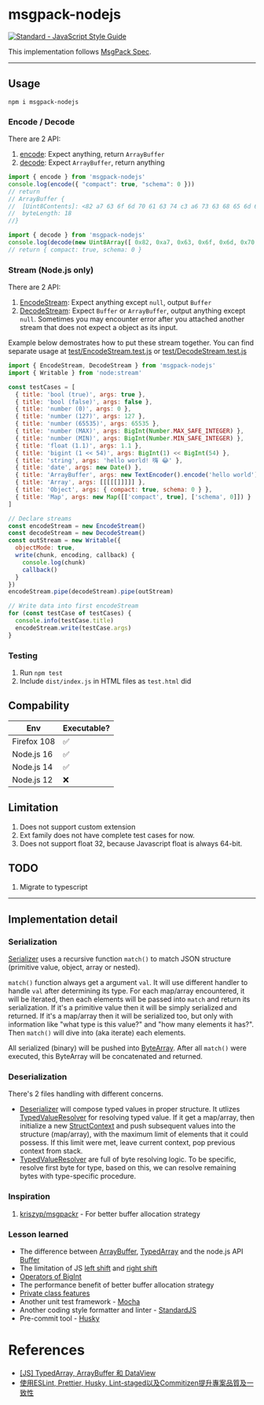 # msgpack-nodejs

[![Standard - JavaScript Style Guide](https://img.shields.io/badge/code_style-standard-brightgreen.svg)](https://standardjs.com/)

This implementation follows [MsgPack Spec](https://github.com/msgpack/msgpack/blob/master/spec.md).  

---

## Usage
```
npm i msgpack-nodejs
```

### Encode / Decode
There are 2 API:
1. [encode](blob/main/src/encoder/index.js): Expect anything, return ```ArrayBuffer```
2. [decode](blob/main/src/decoder/index.js): Expect ```ArrayBuffer```, return anything
```javascript
import { encode } from 'msgpack-nodejs'
console.log(encode({ "compact": true, "schema": 0 }))
// return
// ArrayBuffer {
//  [Uint8Contents]: <82 a7 63 6f 6d 70 61 63 74 c3 a6 73 63 68 65 6d 61 00>,
//  byteLength: 18
//}
```

```javascript
import { decode } from 'msgpack-nodejs'
console.log(decode(new Uint8Array([ 0x82, 0xa7, 0x63, 0x6f, 0x6d, 0x70, 0x61, 0x63, 0x74, 0xc3, 0xa6, 0x73, 0x63, 0x68, 0x65, 0x6d, 0x61, 0x00, ]).buffer))
// return { compact: true, schema: 0 }
```

### Stream (Node.js only)
There are 2 API:
1. [EncodeStream](blob/main/src/streams/EncodeStream.js): Expect anything except ```null```, output ```Buffer```
2. [DecodeStream](blob/main/src/streams/DecodeStream.js): Expect ```Buffer``` or ```ArrayBuffer```, output anything except ```null```. Sometimes you may encounter error after you attached another stream that does not expect a object as its input. 

Example below demostrates how to put these stream together.
You can find separate usage at [test/EncodeStream.test.js](blob/main/test/EncodeStream.test.js) or [test/DecodeStream.test.js](blob/main/test/DecodeStream.test.js)

```javascript
import { EncodeStream, DecodeStream } from 'msgpack-nodejs'
import { Writable } from 'node:stream'

const testCases = [
  { title: 'bool (true)', args: true },
  { title: 'bool (false)', args: false },
  { title: 'number (0)', args: 0 },
  { title: 'number (127)', args: 127 },
  { title: 'number (65535)', args: 65535 },
  { title: 'number (MAX)', args: BigInt(Number.MAX_SAFE_INTEGER) },
  { title: 'number (MIN)', args: BigInt(Number.MIN_SAFE_INTEGER) },
  { title: 'float (1.1)', args: 1.1 },
  { title: 'bigint (1 << 54)', args: BigInt(1) << BigInt(54) },
  { title: 'string', args: 'hello world! 嗨 😂' },
  { title: 'date', args: new Date() },
  { title: 'ArrayBuffer', args: new TextEncoder().encode('hello world').buffer },
  { title: 'Array', args: [[[[[]]]]] },
  { title: 'Object', args: { compact: true, schema: 0 } },
  { title: 'Map', args: new Map([['compact', true], ['schema', 0]]) }
]

// Declare streams
const encodeStream = new EncodeStream()
const decodeStream = new DecodeStream()
const outStream = new Writable({
  objectMode: true,
  write(chunk, encoding, callback) {
    console.log(chunk)
    callback()
  }
})
encodeStream.pipe(decodeStream).pipe(outStream)

// Write data into first encodeStream
for (const testCase of testCases) {
  console.info(testCase.title)
  encodeStream.write(testCase.args)
}
```

### Testing
1. Run ```npm test```
2. Include ```dist/index.js``` in HTML files as ```test.html``` did

## Compability
| Env                                          | Executable? |
|----------------------------------------------|-------------|
| Firefox 108                                  | ✅          |
| Node.js 16                                   | ✅          |
| Node.js 14                                   | ✅          |
| Node.js 12                                   | ❌          |

## Limitation
1. Does not support custom extension
2. Ext family does not have complete test cases for now.
3. Does not support float 32, because Javascript float is always 64-bit.

## TODO
1. Migrate to typescript


---


## Implementation detail
### Serialization
[Serializer](blob/main/src/Serialize.js) uses a recursive function ```match()``` to match JSON structure (primitive value, object, array or nested).

```match()``` function always get a argument ```val```. It will use different handler to handle ```val``` after determining its type. 
For each map/array encountered, it will be iterated, then each elements will be passed into ```match``` and return its serialization.
If it's a primitive value then it will be simply serialized and returned.
If it's a map/array then it will be serialized too, but only with information like "what type is this value?" and "how many elements it has?".
Then ```match()``` will dive into (aka iterate) each elements.

All serialized (binary) will be pushed into [ByteArray](blob/main/src/ByteArray.js).
After all ```match()``` were executed, this ByteArray will be concatenated and returned.

### Deserialization
There's 2 files handling with different concerns.
- [Deserializer](blob/main/src/Deserialize.js) will compose typed values in proper structure. It utlizes [TypedValueResolver](blob/main/src/TypedValueResolver.js) for resolving typed value. If it get a map/array, then initialize a new [StructContext](blob/main/src/StructContext.js) and push subsequent values into the structure (map/array), with the maximum limit of elements that it could possess. If this limit were met, leave current context, pop previous context from stack.
- [TypedValueResolver](blob/main/src/TypedValueResolver.js) are full of byte resolving logic. To be specific, resolve first byte for type, based on this, we can resolve remaining bytes with type-specific procedure.


### Inspiration
1. [kriszyp/msgpackr](https://github.com/kriszyp/msgpackr/blob/master/pack.js#L636-L657) - For better buffer allocation strategy

### Lesson learned
- The difference between [ArrayBuffer](https://developer.mozilla.org/en-US/docs/Web/JavaScript/Reference/Global_Objects/ArrayBuffer), [TypedArray](https://developer.mozilla.org/en-US/docs/Web/JavaScript/Reference/Global_Objects/TypedArray) and the node.js API [Buffer](https://nodejs.org/api/buffer.html)
- The limitation of JS [left shift](https://developer.mozilla.org/en-US/docs/Web/JavaScript/Reference/Operators/Left_shift) and [right shift](https://developer.mozilla.org/en-US/docs/Web/JavaScript/Reference/Operators/Right_shift)
- [Operators of BigInt](https://developer.mozilla.org/en-US/docs/Web/JavaScript/Reference/Global_Objects/BigInt#operators)
- The performance benefit of better buffer allocation strategy
- [Private class features](https://developer.mozilla.org/en-US/docs/Web/JavaScript/Reference/Classes/Private_class_fields)
- Another unit test framework - [Mocha](https://mochajs.org/)
- Another coding style formatter and linter - [StandardJS](https://standardjs.com/index.html)
- Pre-commit tool - [Husky](https://github.com/typicode/husky)
  
  
  
# References
- [[JS] TypedArray, ArrayBuffer 和 DataView](https://pjchender.dev/javascript/js-typedarray-buffer-dataview/)
- [使用ESLint, Prettier, Husky, Lint-staged以及Commitizen提升專案品質及一致性](https://medium.com/@danielhu95/set-up-eslint-pipeline-zh-tw-990d7d9eb68e)